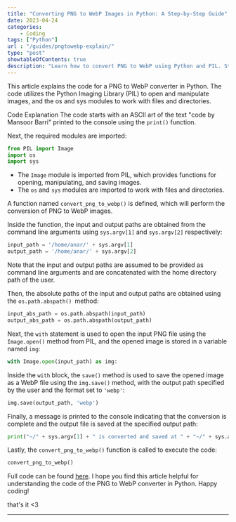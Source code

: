 ```yaml
---
title: "Converting PNG to WebP Images in Python: A Step-by-Step Guide"
date: 2023-04-24
categories:
    - Coding
tags: ["Python"]
url : "/guides/pngtowebp-explain/"
type: "post"
showtableOfContents: true
description: "Learn how to convert PNG to WebP using Python and PIL. Step-by-step guide for developers. Perfect for implementing a PNG to WebP converter."
---
```


This article explains the code for a PNG to WebP converter in Python. The code utilizes the Python Imaging Library (PIL) to open and manipulate images, and the os and sys modules to work with files and directories.

Code Explanation
The code starts with an ASCII art of the text "code by Mansoor Barri" printed to the console using the `print()` function.

Next, the required modules are imported:
```python
from PIL import Image
import os
import sys
```
- The `Image` module is imported from PIL, which provides functions for opening, manipulating, and saving images.
- The `os` and `sys` modules are imported to work with files and directories.

A function named `convert_png_to_webp()` is defined, which will perform the conversion of PNG to WebP images.

Inside the function, the input and output paths are obtained from the command line arguments using `sys.argv[1]` and `sys.argv[2]` respectively:
```python
input_path = '/home/anar/' + sys.argv[1]
output_path = '/home/anar/' + sys.argv[2]
```
Note that the input and output paths are assumed to be provided as command line arguments and are concatenated with the home directory path of the user.

Then, the absolute paths of the input and output paths are obtained using the `os.path.abspath() `method:
```python
input_abs_path = os.path.abspath(input_path)
output_abs_path = os.path.abspath(output_path)
```
Next, the `with` statement is used to open the input PNG file using the `Image.open()` method from PIL, and the opened image is stored in a variable named `img`:
```python
with Image.open(input_path) as img:
```
Inside the `with` block, the `save()` method is used to save the opened image as a WebP file using the `img.save()` method, with the output path specified by the user and the format set to `'webp'`:
```python
img.save(output_path, 'webp')
```

Finally, a message is printed to the console indicating that the conversion is complete and the output file is saved at the specified output path:
```python
print("~/" + sys.argv[1] + " is converted and saved at " + "~/" + sys.argv[2])
```

Lastly, the `convert_png_to_webp()` function is called to execute the code:
```python
convert_png_to_webp()
```

Full code can be found [here](https://github.com/mansoorbarri/PythonScripts/blob/main/png-to-webp.py). I hope you find this article helpful for understanding the code of the PNG to WebP converter in Python. Happy coding! 

that's it <3

----

  